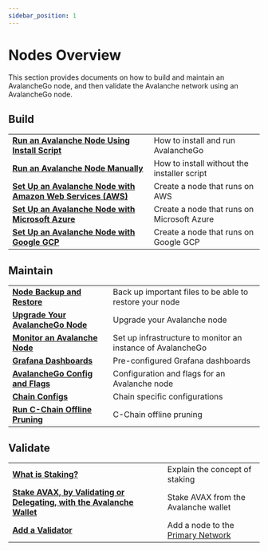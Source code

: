 ```yaml
---
sidebar_position: 1
---
```


# Nodes Overview

This section provides documents on how to build and maintain an AvalancheGo node, and then validate the Avalanche network using an AvalancheGo node.

## Build
|  |  |
| :--- | :--- |
| [**Run an Avalanche Node Using Install Script**](./build/set-up-node-with-installer.md) | How to install and run AvalancheGo |
| [**Run an Avalanche Node Manually**](./build/run-avalanche-node-manually.md) | How to install without the installer script |
| [**Set Up an Avalanche Node with Amazon Web Services (AWS)**](./build/setting-up-an-avalanche-node-with-amazon-web-services-aws.md) | Create a node that runs on AWS |
| [**Set Up an Avalanche Node with Microsoft Azure**](./build/set-up-an-avalanche-node-with-microsoft-azure.md) | Create a node that runs on Microsoft Azure |
| [**Set Up an Avalanche Node with Google GCP**](./build/set-up-an-avalanche-node-with-google-cloud-platform.md) | Create a node that runs on Google GCP |


## Maintain
|  |  |
| :--- | :--- |
| [**Node Backup and Restore**](./maintain/node-backup-and-restore.md) | Back up important files to be able to restore your node |
| [**Upgrade Your AvalancheGo Node**](./maintain/upgrade-your-avalanchego-node.mdx) | Upgrade your Avalanche node |
| [**Monitor an Avalanche Node**](./maintain/setting-up-node-monitoring.md) | Set up infrastructure to monitor an instance of AvalancheGo |
| [**Grafana Dashboards**](./maintain/grafana-dashboards.mdx) | Pre-configured Grafana dashboards |
| [**AvalancheGo Config and Flags**](./maintain/avalanchego-config-flags.md) |  Configuration and flags for an Avalanche node  |
| [**Chain Configs**](./maintain/chain-config-flags.md) | Chain specific configurations |
| [**Run C-Chain Offline Pruning**](./maintain/run-offline-pruning.md) | C-Chain offline pruning |

## Validate
|  |  |
| :--- | :--- |
| [**What is Staking?**](./validate/staking.md) | Explain the concept of staking |
| [**Stake AVAX, by Validating or Delegating, with the Avalanche Wallet**](./validate/staking-avax-by-validating-or-delegating-with-the-avalanche-wallet.md) | Stake AVAX from the Avalanche wallet |
| [**Add a Validator**](./validate/add-a-validator.md) | Add a node to the [Primary Network](../overview/getting-started/avalanche-platform.md) |
